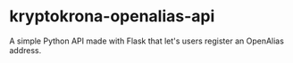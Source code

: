 # kryptokrona-openalias-api
A simple Python API made with Flask that let's users register an OpenAlias address.
